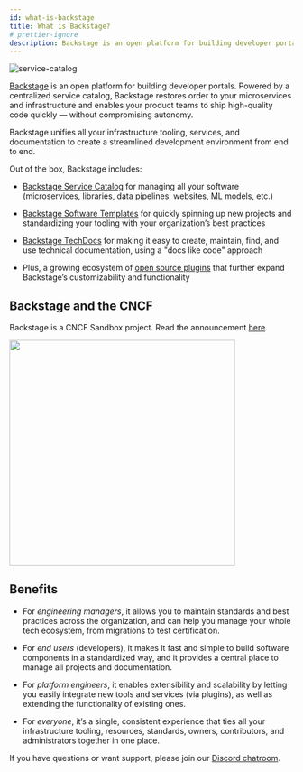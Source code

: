 ```yaml
---
id: what-is-backstage
title: What is Backstage?
# prettier-ignore
description: Backstage is an open platform for building developer portals. Powered by a centralized service catalog, Backstage restores order to your microservices and infrastructure
---
```


![service-catalog](https://backstage.io/blog/assets/6/header.png)

[Backstage](https://backstage.io/) is an open platform for building developer
portals. Powered by a centralized service catalog, Backstage restores order to
your microservices and infrastructure and enables your product teams to ship
high-quality code quickly — without compromising autonomy.

Backstage unifies all your infrastructure tooling, services, and documentation
to create a streamlined development environment from end to end.

Out of the box, Backstage includes:

- [Backstage Service Catalog](../features/software-catalog/index.md) for
  managing all your software (microservices, libraries, data pipelines,
  websites, ML models, etc.)

- [Backstage Software Templates](../features/software-templates/index.md) for
  quickly spinning up new projects and standardizing your tooling with your
  organization’s best practices

- [Backstage TechDocs](../features/techdocs/README.md) for making it easy to
  create, maintain, find, and use technical documentation, using a "docs like
  code" approach

- Plus, a growing ecosystem of
  [open source plugins](https://github.com/backstage/backstage/tree/master/plugins)
  that further expand Backstage’s customizability and functionality

## Backstage and the CNCF

Backstage is a CNCF Sandbox project. Read the announcement
[here](https://backstage.io/blog/2020/09/23/backstage-cncf-sandbox).

<img src="https://backstage.io/img/cncf-white.svg" width="400" />

## Benefits

- For _engineering managers_, it allows you to maintain standards and best
  practices across the organization, and can help you manage your whole tech
  ecosystem, from migrations to test certification.

- For _end users_ (developers), it makes it fast and simple to build software
  components in a standardized way, and it provides a central place to manage
  all projects and documentation.

- For _platform engineers_, it enables extensibility and scalability by letting
  you easily integrate new tools and services (via plugins), as well as
  extending the functionality of existing ones.

- For _everyone_, it’s a single, consistent experience that ties all your
  infrastructure tooling, resources, standards, owners, contributors, and
  administrators together in one place.

If you have questions or want support, please join our
[Discord chatroom](https://discord.gg/EBHEGzX).
